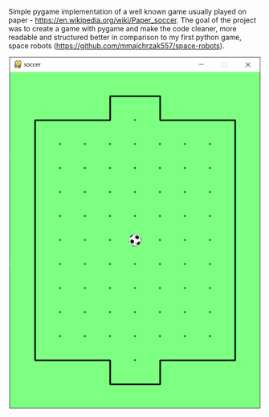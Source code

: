 Simple pygame implementation of a well known game usually played on paper - https://en.wikipedia.org/wiki/Paper_soccer. The goal of the project was to create a game with pygame and make the code cleaner, more readable and structured better in comparison to my first python game, space robots (https://github.com/mmajchrzak557/space-robots).

<p align="center">
  <img src="https://github.com/mmajchrzak557/soccer/blob/master/soccer.png" height="700" width="500">  
</p

